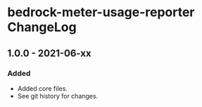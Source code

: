 # bedrock-meter-usage-reporter ChangeLog

## 1.0.0 - 2021-06-xx

### Added
- Added core files.
- See git history for changes.

